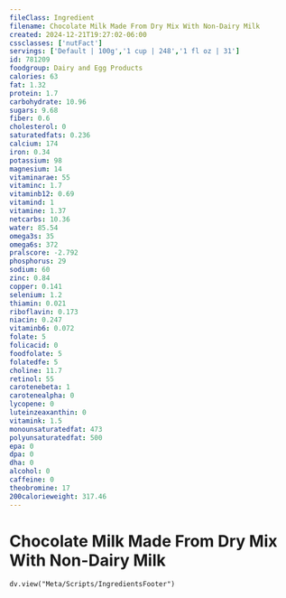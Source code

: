 ```yaml
---
fileClass: Ingredient
filename: Chocolate Milk Made From Dry Mix With Non-Dairy Milk
created: 2024-12-21T19:27:02-06:00
cssclasses: ['nutFact']
servings: ['Default | 100g','1 cup | 248','1 fl oz | 31']
id: 781209
foodgroup: Dairy and Egg Products 
calories: 63
fat: 1.32
protein: 1.7
carbohydrate: 10.96
sugars: 9.68
fiber: 0.6
cholesterol: 0
saturatedfats: 0.236
calcium: 174
iron: 0.34
potassium: 98
magnesium: 14
vitaminarae: 55
vitaminc: 1.7
vitaminb12: 0.69
vitamind: 1
vitamine: 1.37
netcarbs: 10.36
water: 85.54
omega3s: 35
omega6s: 372
pralscore: -2.792
phosphorus: 29
sodium: 60
zinc: 0.84
copper: 0.141
selenium: 1.2
thiamin: 0.021
riboflavin: 0.173
niacin: 0.247
vitaminb6: 0.072
folate: 5
folicacid: 0
foodfolate: 5
folatedfe: 5
choline: 11.7
retinol: 55
carotenebeta: 1
carotenealpha: 0
lycopene: 0
luteinzeaxanthin: 0
vitamink: 1.5
monounsaturatedfat: 473
polyunsaturatedfat: 500
epa: 0
dpa: 0
dha: 0
alcohol: 0
caffeine: 0
theobromine: 17
200calorieweight: 317.46
---
```


# Chocolate Milk Made From Dry Mix With Non-Dairy Milk

```dataviewjs
dv.view("Meta/Scripts/IngredientsFooter")
```